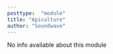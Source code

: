 ```yaml
---
posttype:  "module"  
title: "Apiculture"
author: "Soundwave"
---
```

No info available about this module
